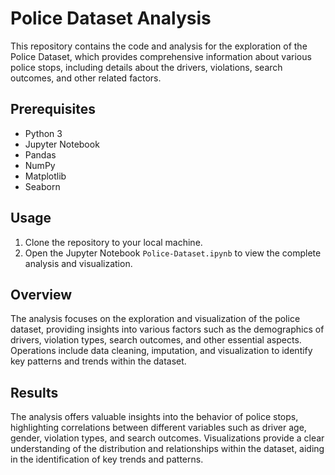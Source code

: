 # Police Dataset Analysis

This repository contains the code and analysis for the exploration of the Police Dataset, which provides comprehensive information about various police stops, including details about the drivers, violations, search outcomes, and other related factors.

## Prerequisites

- Python 3
- Jupyter Notebook
- Pandas
- NumPy
- Matplotlib
- Seaborn

## Usage

1. Clone the repository to your local machine.
2. Open the Jupyter Notebook `Police-Dataset.ipynb` to view the complete analysis and visualization.

## Overview

The analysis focuses on the exploration and visualization of the police dataset, providing insights into various factors such as the demographics of drivers, violation types, search outcomes, and other essential aspects. Operations include data cleaning, imputation, and visualization to identify key patterns and trends within the dataset.

## Results

The analysis offers valuable insights into the behavior of police stops, highlighting correlations between different variables such as driver age, gender, violation types, and search outcomes. Visualizations provide a clear understanding of the distribution and relationships within the dataset, aiding in the identification of key trends and patterns.

